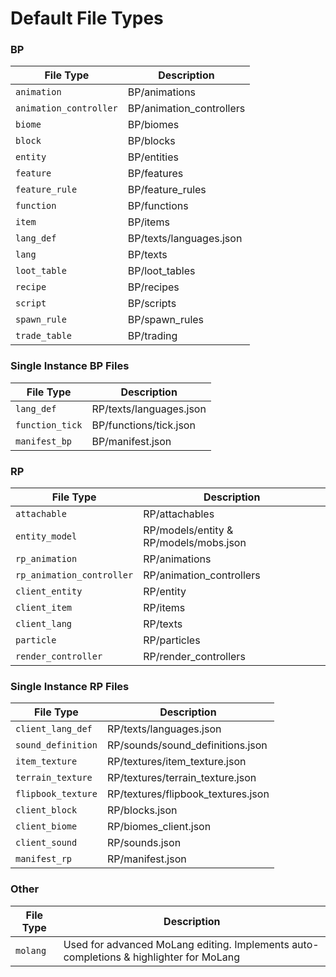 # Default File Types

### BP
| File Type | Description 
| --- | --- 
| ```animation``` | BP/animations
| ```animation_controller``` | BP/animation_controllers
| ```biome``` | BP/biomes
| ```block``` | BP/blocks
| ```entity``` | BP/entities
| ```feature``` | BP/features
| ```feature_rule``` | BP/feature_rules
| ```function``` | BP/functions
| ```item``` | BP/items
| ```lang_def``` | BP/texts/languages.json
| ```lang``` | BP/texts
| ```loot_table``` | BP/loot_tables
| ```recipe``` | BP/recipes
| ```script``` | BP/scripts
| ```spawn_rule``` | BP/spawn_rules
| ```trade_table``` | BP/trading

### Single Instance BP Files
| File Type | Description 
| --- | --- 
| ```lang_def``` | RP/texts/languages.json
| ```function_tick``` | BP/functions/tick.json
| ```manifest_bp``` | BP/manifest.json

### RP
| File Type | Description 
| --- | --- 
| ```attachable``` | RP/attachables
| ```entity_model``` | RP/models/entity & RP/models/mobs.json
| ```rp_animation``` | RP/animations
| ```rp_animation_controller``` | RP/animation_controllers
| ```client_entity``` | RP/entity
| ```client_item``` | RP/items
| ```client_lang``` | RP/texts
| ```particle``` | RP/particles
| ```render_controller``` | RP/render_controllers

### Single Instance RP Files
| File Type | Description 
| --- | --- 
| ```client_lang_def``` | RP/texts/languages.json
| ```sound_definition``` | RP/sounds/sound_definitions.json
| ```item_texture``` | RP/textures/item_texture.json
| ```terrain_texture``` | RP/textures/terrain_texture.json
| ```flipbook_texture``` | RP/textures/flipbook_textures.json
| ```client_block``` | RP/blocks.json
| ```client_biome``` | RP/biomes_client.json
| ```client_sound``` | RP/sounds.json
| ```manifest_rp``` | RP/manifest.json

### Other
| File Type | Description 
| --- | --- 
| ```molang``` | Used for advanced MoLang editing. Implements auto-completions & highlighter for MoLang
